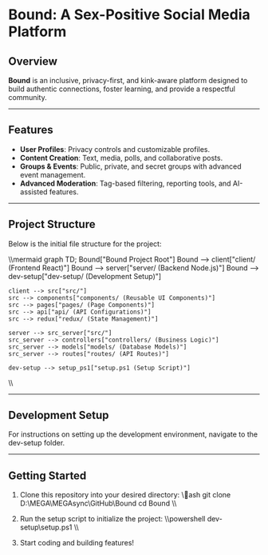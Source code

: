 # Bound: A Sex-Positive Social Media Platform

## Overview
**Bound** is an inclusive, privacy-first, and kink-aware platform designed to build authentic connections, foster learning, and provide a respectful community.

---

## Features
- **User Profiles**: Privacy controls and customizable profiles.
- **Content Creation**: Text, media, polls, and collaborative posts.
- **Groups & Events**: Public, private, and secret groups with advanced event management.
- **Advanced Moderation**: Tag-based filtering, reporting tools, and AI-assisted features.

---

## Project Structure
Below is the initial file structure for the project:

\\\mermaid
graph TD;
    Bound["Bound Project Root"]
    Bound --> client["client/ (Frontend React)"]
    Bound --> server["server/ (Backend Node.js)"]
    Bound --> dev-setup["dev-setup/ (Development Setup)"]

    client --> src["src/"]
    src --> components["components/ (Reusable UI Components)"]
    src --> pages["pages/ (Page Components)"]
    src --> api["api/ (API Configurations)"]
    src --> redux["redux/ (State Management)"]

    server --> src_server["src/"]
    src_server --> controllers["controllers/ (Business Logic)"]
    src_server --> models["models/ (Database Models)"]
    src_server --> routes["routes/ (API Routes)"]

    dev-setup --> setup_ps1["setup.ps1 (Setup Script)"]
\\\

---

## Development Setup
For instructions on setting up the development environment, navigate to the dev-setup folder. 

---

## Getting Started
1. Clone this repository into your desired directory:
   \\\ash
   git clone <repository-url> D:\MEGA\MEGAsync\GitHub\Bound
   cd Bound
   \\\

2. Run the setup script to initialize the project:
   \\\powershell
   dev-setup\setup.ps1
   \\\

3. Start coding and building features!
